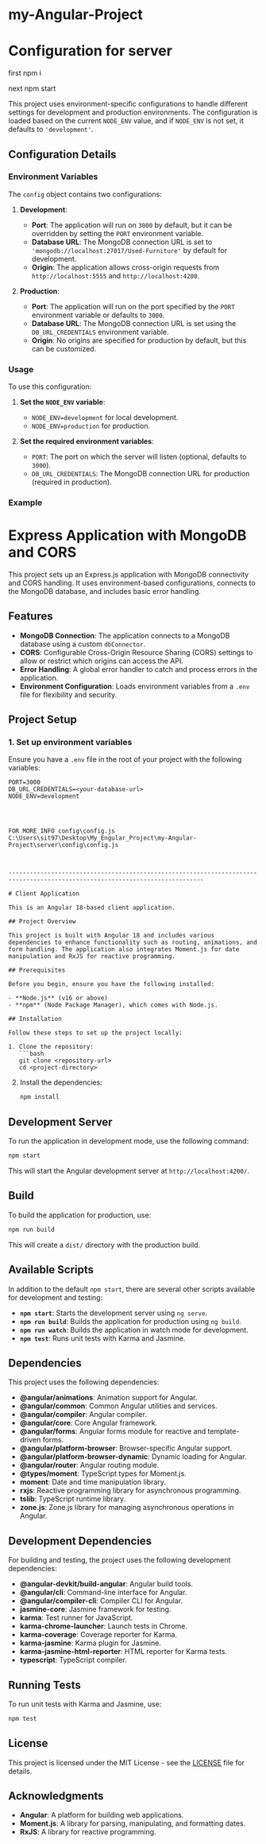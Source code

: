 # my-Angular-Project

# Configuration for server


first npm i

next  npm start


This project uses environment-specific configurations to handle different settings for development and production environments. The configuration is loaded based on the current `NODE_ENV` value, and if `NODE_ENV` is not set, it defaults to `'development'`.

## Configuration Details

### Environment Variables

The `config` object contains two configurations:

1. **Development**:
   - **Port**: The application will run on `3000` by default, but it can be overridden by setting the `PORT` environment variable.
   - **Database URL**: The MongoDB connection URL is set to `'mongodb://localhost:27017/Used-Furniture'` by default for development.
   - **Origin**: The application allows cross-origin requests from `http://localhost:5555` and `http://localhost:4200`.

2. **Production**:
   - **Port**: The application will run on the port specified by the `PORT` environment variable or defaults to `3000`.
   - **Database URL**: The MongoDB connection URL is set using the `DB_URL_CREDENTIALS` environment variable.
   - **Origin**: No origins are specified for production by default, but this can be customized.

### Usage

To use this configuration:

1. **Set the `NODE_ENV` variable**:
   - `NODE_ENV=development` for local development.
   - `NODE_ENV=production` for production.

2. **Set the required environment variables**:
   - `PORT`: The port on which the server will listen (optional, defaults to `3000`).
   - `DB_URL_CREDENTIALS`: The MongoDB connection URL for production (required in production).

### Example

# Express Application with MongoDB and CORS

This project sets up an Express.js application with MongoDB connectivity and CORS handling. It uses environment-based configurations, connects to the MongoDB database, and includes basic error handling.

## Features

- **MongoDB Connection**: The application connects to a MongoDB database using a custom `dbConnector`.
- **CORS**: Configurable Cross-Origin Resource Sharing (CORS) settings to allow or restrict which origins can access the API.
- **Error Handling**: A global error handler to catch and process errors in the application.
- **Environment Configuration**: Loads environment variables from a `.env` file for flexibility and security.

## Project Setup

### 1. **Set up environment variables**

Ensure you have a `.env` file in the root of your project with the following variables:

```env
PORT=3000
DB_URL_CREDENTIALS=<your-database-url>
NODE_ENV=development




FOR MORE INFO config\config.js C:\Users\sit97\Desktop\My_Engular_Project\my-Angular-Project\server\config\config.js



-----------------------------------------------------------------------------------------------------------------------------

# Client Application

This is an Angular 18-based client application.

## Project Overview

This project is built with Angular 18 and includes various dependencies to enhance functionality such as routing, animations, and form handling. The application also integrates Moment.js for date manipulation and RxJS for reactive programming.

## Prerequisites

Before you begin, ensure you have the following installed:

- **Node.js** (v16 or above)
- **npm** (Node Package Manager), which comes with Node.js.

## Installation

Follow these steps to set up the project locally:

1. Clone the repository:
   ```bash
   git clone <repository-url>
   cd <project-directory>
   ```

2. Install the dependencies:
   ```bash
   npm install
   ```

## Development Server

To run the application in development mode, use the following command:
```bash
npm start
```
This will start the Angular development server at `http://localhost:4200/`.


## Build

To build the application for production, use:
```bash
npm run build
```
This will create a `dist/` directory with the production build.

## Available Scripts

In addition to the default `npm start`, there are several other scripts available for development and testing:

- **`npm start`**: Starts the development server using `ng serve`.
- **`npm run build`**: Builds the application for production using `ng build`.
- **`npm run watch`**: Builds the application in watch mode for development.
- **`npm test`**: Runs unit tests with Karma and Jasmine.

## Dependencies

This project uses the following dependencies:

- **@angular/animations**: Animation support for Angular.
- **@angular/common**: Common Angular utilities and services.
- **@angular/compiler**: Angular compiler.
- **@angular/core**: Core Angular framework.
- **@angular/forms**: Angular forms module for reactive and template-driven forms.
- **@angular/platform-browser**: Browser-specific Angular support.
- **@angular/platform-browser-dynamic**: Dynamic loading for Angular.
- **@angular/router**: Angular routing module.
- **@types/moment**: TypeScript types for Moment.js.
- **moment**: Date and time manipulation library.
- **rxjs**: Reactive programming library for asynchronous programming.
- **tslib**: TypeScript runtime library.
- **zone.js**: Zone.js library for managing asynchronous operations in Angular.

## Development Dependencies

For building and testing, the project uses the following development dependencies:

- **@angular-devkit/build-angular**: Angular build tools.
- **@angular/cli**: Command-line interface for Angular.
- **@angular/compiler-cli**: Compiler CLI for Angular.
- **jasmine-core**: Jasmine framework for testing.
- **karma**: Test runner for JavaScript.
- **karma-chrome-launcher**: Launch tests in Chrome.
- **karma-coverage**: Coverage reporter for Karma.
- **karma-jasmine**: Karma plugin for Jasmine.
- **karma-jasmine-html-reporter**: HTML reporter for Karma tests.
- **typescript**: TypeScript compiler.

## Running Tests

To run unit tests with Karma and Jasmine, use:
```bash
npm test
```

## License

This project is licensed under the MIT License - see the [LICENSE](LICENSE) file for details.

## Acknowledgments

- **Angular**: A platform for building web applications.
- **Moment.js**: A library for parsing, manipulating, and formatting dates.
- **RxJS**: A library for reactive programming.

